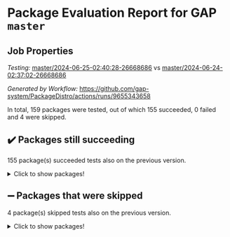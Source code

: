 # Package Evaluation Report for GAP `master`

## Job Properties

*Testing:* [master/2024-06-25-02:40:28-26668686](https://github.com/gap-system/PackageDistro/blob/data/reports/master/2024-06-25-02:40:28-26668686) vs [master/2024-06-24-02:37:02-26668686](https://github.com/gap-system/PackageDistro/blob/data/reports/master/2024-06-24-02:37:02-26668686)

*Generated by Workflow:* https://github.com/gap-system/PackageDistro/actions/runs/9655343658

In total, 159 packages were tested, out of which 155 succeeded, 0 failed and 4 were skipped.

## :heavy_check_mark: Packages still succeeding

155 package(s) succeeded tests also on the previous version.
<details><summary>Click to show packages!</summary>

- 4ti2interface 2023.02-04 [(success)](https://github.com/gap-system/PackageDistro/actions/runs/9655343658/job/26631287266)
- ace 5.6.2 [(success)](https://github.com/gap-system/PackageDistro/actions/runs/9655343658/job/26631287401)
- aclib 1.3.2 [(success)](https://github.com/gap-system/PackageDistro/actions/runs/9655343658/job/26631287571)
- agt 0.3.1 [(success)](https://github.com/gap-system/PackageDistro/actions/runs/9655343658/job/26631287699)
- alnuth 3.2.1 [(success)](https://github.com/gap-system/PackageDistro/actions/runs/9655343658/job/26631287830)
- anupq 3.3.0 [(success)](https://github.com/gap-system/PackageDistro/actions/runs/9655343658/job/26631287951)
- atlasrep 2.1.8 [(success)](https://github.com/gap-system/PackageDistro/actions/runs/9655343658/job/26631288081)
- autodoc 2023.06.19 [(success)](https://github.com/gap-system/PackageDistro/actions/runs/9655343658/job/26631288216)
- automata 1.15 [(success)](https://github.com/gap-system/PackageDistro/actions/runs/9655343658/job/26631288347)
- automgrp 1.3.2 [(success)](https://github.com/gap-system/PackageDistro/actions/runs/9655343658/job/26631290311)
- autpgrp 1.11 [(success)](https://github.com/gap-system/PackageDistro/actions/runs/9655343658/job/26631290643)
- cap 2024.06-02 [(success)](https://github.com/gap-system/PackageDistro/actions/runs/9655343658/job/26631290924)
- caratinterface 2.3.6 [(success)](https://github.com/gap-system/PackageDistro/actions/runs/9655343658/job/26631292583)
- cddinterface 2022.11.01 [(success)](https://github.com/gap-system/PackageDistro/actions/runs/9655343658/job/26631293179)
- circle 1.6.6 [(success)](https://github.com/gap-system/PackageDistro/actions/runs/9655343658/job/26631293369)
- classicpres 1.22 [(success)](https://github.com/gap-system/PackageDistro/actions/runs/9655343658/job/26631293576)
- cohomolo 1.6.11 [(success)](https://github.com/gap-system/PackageDistro/actions/runs/9655343658/job/26631293894)
- congruence 1.2.6 [(success)](https://github.com/gap-system/PackageDistro/actions/runs/9655343658/job/26631294171)
- corelg 1.56 [(success)](https://github.com/gap-system/PackageDistro/actions/runs/9655343658/job/26631294390)
- crime 1.6 [(success)](https://github.com/gap-system/PackageDistro/actions/runs/9655343658/job/26631294550)
- crisp 1.4.6 [(success)](https://github.com/gap-system/PackageDistro/actions/runs/9655343658/job/26631294747)
- crypting 0.10.4 [(success)](https://github.com/gap-system/PackageDistro/actions/runs/9655343658/job/26631294919)
- cryst 4.1.27 [(success)](https://github.com/gap-system/PackageDistro/actions/runs/9655343658/job/26631295103)
- crystcat 1.1.10 [(success)](https://github.com/gap-system/PackageDistro/actions/runs/9655343658/job/26631295279)
- ctbllib 1.3.9 [(success)](https://github.com/gap-system/PackageDistro/actions/runs/9655343658/job/26631295475)
- cubefree 1.19 [(success)](https://github.com/gap-system/PackageDistro/actions/runs/9655343658/job/26631295636)
- curlinterface 2.3.2 [(success)](https://github.com/gap-system/PackageDistro/actions/runs/9655343658/job/26631295821)
- cvec 2.8.1 [(success)](https://github.com/gap-system/PackageDistro/actions/runs/9655343658/job/26631295989)
- datastructures 0.3.0 [(success)](https://github.com/gap-system/PackageDistro/actions/runs/9655343658/job/26631296165)
- deepthought 1.0.6 [(success)](https://github.com/gap-system/PackageDistro/actions/runs/9655343658/job/26631296317)
- design 1.8 [(success)](https://github.com/gap-system/PackageDistro/actions/runs/9655343658/job/26631296502)
- difsets 2.3.1 [(success)](https://github.com/gap-system/PackageDistro/actions/runs/9655343658/job/26631296675)
- digraphs 1.7.1 [(success)](https://github.com/gap-system/PackageDistro/actions/runs/9655343658/job/26631296857)
- edim 1.3.8 [(success)](https://github.com/gap-system/PackageDistro/actions/runs/9655343658/job/26631297023)
- example 4.3.4 [(success)](https://github.com/gap-system/PackageDistro/actions/runs/9655343658/job/26631297214)
- examplesforhomalg 2023.10-01 [(success)](https://github.com/gap-system/PackageDistro/actions/runs/9655343658/job/26631297415)
- factint 1.6.3 [(success)](https://github.com/gap-system/PackageDistro/actions/runs/9655343658/job/26631297583)
- ferret 1.0.11 [(success)](https://github.com/gap-system/PackageDistro/actions/runs/9655343658/job/26631297771)
- fga 1.5.0 [(success)](https://github.com/gap-system/PackageDistro/actions/runs/9655343658/job/26631297945)
- fining 1.5.6 [(success)](https://github.com/gap-system/PackageDistro/actions/runs/9655343658/job/26631298117)
- float 1.0.4 [(success)](https://github.com/gap-system/PackageDistro/actions/runs/9655343658/job/26631298258)
- format 1.4.4 [(success)](https://github.com/gap-system/PackageDistro/actions/runs/9655343658/job/26631298397)
- forms 1.2.11 [(success)](https://github.com/gap-system/PackageDistro/actions/runs/9655343658/job/26631298588)
- fplsa 1.2.6 [(success)](https://github.com/gap-system/PackageDistro/actions/runs/9655343658/job/26631298736)
- fr 2.4.13 [(success)](https://github.com/gap-system/PackageDistro/actions/runs/9655343658/job/26631298876)
- francy 2.0.3 [(success)](https://github.com/gap-system/PackageDistro/actions/runs/9655343658/job/26631299034)
- fwtree 1.3 [(success)](https://github.com/gap-system/PackageDistro/actions/runs/9655343658/job/26631299186)
- gapdoc 1.6.7 [(success)](https://github.com/gap-system/PackageDistro/actions/runs/9655343658/job/26631299303)
- gauss 2023.02-04 [(success)](https://github.com/gap-system/PackageDistro/actions/runs/9655343658/job/26631299425)
- gaussforhomalg 2023.11-01 [(success)](https://github.com/gap-system/PackageDistro/actions/runs/9655343658/job/26631299559)
- gbnp 1.0.5 [(success)](https://github.com/gap-system/PackageDistro/actions/runs/9655343658/job/26631299677)
- generalizedmorphismsforcap 2024.04-01 [(success)](https://github.com/gap-system/PackageDistro/actions/runs/9655343658/job/26631299804)
- genss 1.6.8 [(success)](https://github.com/gap-system/PackageDistro/actions/runs/9655343658/job/26631299941)
- gradedmodules 2024.01-01 [(success)](https://github.com/gap-system/PackageDistro/actions/runs/9655343658/job/26631300085)
- gradedringforhomalg 2023.08-01 [(success)](https://github.com/gap-system/PackageDistro/actions/runs/9655343658/job/26631300187)
- grape 4.9.0 [(success)](https://github.com/gap-system/PackageDistro/actions/runs/9655343658/job/26631300304)
- groupoids 1.74 [(success)](https://github.com/gap-system/PackageDistro/actions/runs/9655343658/job/26631300433)
- grpconst 2.6.5 [(success)](https://github.com/gap-system/PackageDistro/actions/runs/9655343658/job/26631300540)
- guarana 0.96.3 [(success)](https://github.com/gap-system/PackageDistro/actions/runs/9655343658/job/26631300690)
- guava 3.19 [(success)](https://github.com/gap-system/PackageDistro/actions/runs/9655343658/job/26631300834)
- hap 1.62 [(success)](https://github.com/gap-system/PackageDistro/actions/runs/9655343658/job/26631300943)
- hapcryst 0.1.15 [(success)](https://github.com/gap-system/PackageDistro/actions/runs/9655343658/job/26631301078)
- hecke 1.5.3 [(success)](https://github.com/gap-system/PackageDistro/actions/runs/9655343658/job/26631301187)
- help 4.0 [(success)](https://github.com/gap-system/PackageDistro/actions/runs/9655343658/job/26631301295)
- homalg 2024.01-01 [(success)](https://github.com/gap-system/PackageDistro/actions/runs/9655343658/job/26631301420)
- homalgtocas 2023.11-01 [(success)](https://github.com/gap-system/PackageDistro/actions/runs/9655343658/job/26631301551)
- idrel 2.47 [(success)](https://github.com/gap-system/PackageDistro/actions/runs/9655343658/job/26631301677)
- images 1.3.2 [(success)](https://github.com/gap-system/PackageDistro/actions/runs/9655343658/job/26631301778)
- intpic 0.3.0 [(success)](https://github.com/gap-system/PackageDistro/actions/runs/9655343658/job/26631301868)
- io 4.8.2 [(success)](https://github.com/gap-system/PackageDistro/actions/runs/9655343658/job/26631301985)
- io_forhomalg 2023.02-04 [(success)](https://github.com/gap-system/PackageDistro/actions/runs/9655343658/job/26631302115)
- irredsol 1.4.4 [(success)](https://github.com/gap-system/PackageDistro/actions/runs/9655343658/job/26631302215)
- json 2.2.1 [(success)](https://github.com/gap-system/PackageDistro/actions/runs/9655343658/job/26631302337)
- jupyterkernel 1.5.0 [(success)](https://github.com/gap-system/PackageDistro/actions/runs/9655343658/job/26631302452)
- jupyterviz 1.5.6 [(success)](https://github.com/gap-system/PackageDistro/actions/runs/9655343658/job/26631302602)
- kan 1.37 [(success)](https://github.com/gap-system/PackageDistro/actions/runs/9655343658/job/26631302730)
- kbmag 1.5.11 [(success)](https://github.com/gap-system/PackageDistro/actions/runs/9655343658/job/26631302857)
- laguna 3.9.6 [(success)](https://github.com/gap-system/PackageDistro/actions/runs/9655343658/job/26631303007)
- liealgdb 2.2.1 [(success)](https://github.com/gap-system/PackageDistro/actions/runs/9655343658/job/26631303154)
- liepring 2.9.1 [(success)](https://github.com/gap-system/PackageDistro/actions/runs/9655343658/job/26631303261)
- liering 2.4.2 [(success)](https://github.com/gap-system/PackageDistro/actions/runs/9655343658/job/26631303405)
- linearalgebraforcap 2024.06-02 [(success)](https://github.com/gap-system/PackageDistro/actions/runs/9655343658/job/26631303546)
- lins 0.9 [(success)](https://github.com/gap-system/PackageDistro/actions/runs/9655343658/job/26631303683)
- localizeringforhomalg 2023.10-01 [(success)](https://github.com/gap-system/PackageDistro/actions/runs/9655343658/job/26631303812)
- loops 3.4.3 [(success)](https://github.com/gap-system/PackageDistro/actions/runs/9655343658/job/26631303915)
- lpres 1.0.3 [(success)](https://github.com/gap-system/PackageDistro/actions/runs/9655343658/job/26631304068)
- majoranaalgebras 1.5.1 [(success)](https://github.com/gap-system/PackageDistro/actions/runs/9655343658/job/26631304202)
- mapclass 1.4.6 [(success)](https://github.com/gap-system/PackageDistro/actions/runs/9655343658/job/26631304337)
- matgrp 0.70 [(success)](https://github.com/gap-system/PackageDistro/actions/runs/9655343658/job/26631304473)
- matricesforhomalg 2024.02-01 [(success)](https://github.com/gap-system/PackageDistro/actions/runs/9655343658/job/26631304591)
- modisom 2.5.4 [(success)](https://github.com/gap-system/PackageDistro/actions/runs/9655343658/job/26631304732)
- modulepresentationsforcap 2024.04-01 [(success)](https://github.com/gap-system/PackageDistro/actions/runs/9655343658/job/26631304872)
- modules 2024.01-01 [(success)](https://github.com/gap-system/PackageDistro/actions/runs/9655343658/job/26631305024)
- monoidalcategories 2024.06-01 [(success)](https://github.com/gap-system/PackageDistro/actions/runs/9655343658/job/26631305172)
- nconvex 2022.09-01 [(success)](https://github.com/gap-system/PackageDistro/actions/runs/9655343658/job/26631305312)
- nilmat 1.4.2 [(success)](https://github.com/gap-system/PackageDistro/actions/runs/9655343658/job/26631305458)
- nock 1.5 [(success)](https://github.com/gap-system/PackageDistro/actions/runs/9655343658/job/26631305625)
- normalizinterface 1.3.6 [(success)](https://github.com/gap-system/PackageDistro/actions/runs/9655343658/job/26631305761)
- nq 2.5.11 [(success)](https://github.com/gap-system/PackageDistro/actions/runs/9655343658/job/26631305889)
- numericalsgps 1.3.1 [(success)](https://github.com/gap-system/PackageDistro/actions/runs/9655343658/job/26631306067)
- openmath 11.5.3 [(success)](https://github.com/gap-system/PackageDistro/actions/runs/9655343658/job/26631306251)
- orb 4.9.0 [(success)](https://github.com/gap-system/PackageDistro/actions/runs/9655343658/job/26631306392)
- packagemanager 1.4.3 [(success)](https://github.com/gap-system/PackageDistro/actions/runs/9655343658/job/26631306555)
- patternclass 2.4.3 [(success)](https://github.com/gap-system/PackageDistro/actions/runs/9655343658/job/26631306701)
- permut 2.0.5 [(success)](https://github.com/gap-system/PackageDistro/actions/runs/9655343658/job/26631306830)
- polenta 1.3.10 [(success)](https://github.com/gap-system/PackageDistro/actions/runs/9655343658/job/26631306988)
- polymaking 0.8.7 [(success)](https://github.com/gap-system/PackageDistro/actions/runs/9655343658/job/26631307133)
- primgrp 3.4.4 [(success)](https://github.com/gap-system/PackageDistro/actions/runs/9655343658/job/26631307286)
- profiling 2.5.4 [(success)](https://github.com/gap-system/PackageDistro/actions/runs/9655343658/job/26631307448)
- qdistrnd 0.9.4 [(success)](https://github.com/gap-system/PackageDistro/actions/runs/9655343658/job/26631307636)
- qpa 1.35 [(success)](https://github.com/gap-system/PackageDistro/actions/runs/9655343658/job/26631307780)
- quagroup 1.8.4 [(success)](https://github.com/gap-system/PackageDistro/actions/runs/9655343658/job/26631307944)
- radiroot 2.9 [(success)](https://github.com/gap-system/PackageDistro/actions/runs/9655343658/job/26631308098)
- rcwa 4.7.1 [(success)](https://github.com/gap-system/PackageDistro/actions/runs/9655343658/job/26631308253)
- rds 1.8 [(success)](https://github.com/gap-system/PackageDistro/actions/runs/9655343658/job/26631308425)
- recog 1.4.2 [(success)](https://github.com/gap-system/PackageDistro/actions/runs/9655343658/job/26631308561)
- repndecomp 1.3.0 [(success)](https://github.com/gap-system/PackageDistro/actions/runs/9655343658/job/26631308700)
- repsn 3.1.2 [(success)](https://github.com/gap-system/PackageDistro/actions/runs/9655343658/job/26631308829)
- resclasses 4.7.3 [(success)](https://github.com/gap-system/PackageDistro/actions/runs/9655343658/job/26631308975)
- ringsforhomalg 2024.06-01 [(success)](https://github.com/gap-system/PackageDistro/actions/runs/9655343658/job/26631309138)
- sco 2023.08-01 [(success)](https://github.com/gap-system/PackageDistro/actions/runs/9655343658/job/26631309298)
- scscp 2.4.2 [(success)](https://github.com/gap-system/PackageDistro/actions/runs/9655343658/job/26631309490)
- semigroups 5.3.7 [(success)](https://github.com/gap-system/PackageDistro/actions/runs/9655343658/job/26631309638)
- sglppow 2.4 [(success)](https://github.com/gap-system/PackageDistro/actions/runs/9655343658/job/26631309824)
- sgpviz 0.999.5 [(success)](https://github.com/gap-system/PackageDistro/actions/runs/9655343658/job/26631309992)
- simpcomp 2.1.14 [(success)](https://github.com/gap-system/PackageDistro/actions/runs/9655343658/job/26631310157)
- singular 2024.06.03 [(success)](https://github.com/gap-system/PackageDistro/actions/runs/9655343658/job/26631310302)
- sl2reps 1.1 [(success)](https://github.com/gap-system/PackageDistro/actions/runs/9655343658/job/26631310498)
- sla 1.5.3 [(success)](https://github.com/gap-system/PackageDistro/actions/runs/9655343658/job/26631310658)
- smallgrp 1.5.3 [(success)](https://github.com/gap-system/PackageDistro/actions/runs/9655343658/job/26631310836)
- smallsemi 0.7.0 [(success)](https://github.com/gap-system/PackageDistro/actions/runs/9655343658/job/26631311001)
- sonata 2.9.6 [(success)](https://github.com/gap-system/PackageDistro/actions/runs/9655343658/job/26631311166)
- sophus 1.27 [(success)](https://github.com/gap-system/PackageDistro/actions/runs/9655343658/job/26631311346)
- sotgrps 1.2 [(success)](https://github.com/gap-system/PackageDistro/actions/runs/9655343658/job/26631311499)
- spinsym 1.5.2 [(success)](https://github.com/gap-system/PackageDistro/actions/runs/9655343658/job/26631311701)
- standardff 1.0 [(success)](https://github.com/gap-system/PackageDistro/actions/runs/9655343658/job/26631311868)
- symbcompcc 1.3.2 [(success)](https://github.com/gap-system/PackageDistro/actions/runs/9655343658/job/26631312014)
- thelma 1.3 [(success)](https://github.com/gap-system/PackageDistro/actions/runs/9655343658/job/26631312145)
- tomlib 1.2.11 [(success)](https://github.com/gap-system/PackageDistro/actions/runs/9655343658/job/26631312279)
- toolsforhomalg 2023.11-01 [(success)](https://github.com/gap-system/PackageDistro/actions/runs/9655343658/job/26631312458)
- toric 1.9.5 [(success)](https://github.com/gap-system/PackageDistro/actions/runs/9655343658/job/26631312625)
- toricvarieties 2022.07.13 [(success)](https://github.com/gap-system/PackageDistro/actions/runs/9655343658/job/26631312794)
- transgrp 3.6.5 [(success)](https://github.com/gap-system/PackageDistro/actions/runs/9655343658/job/26631312959)
- typeset 1.2.2 [(success)](https://github.com/gap-system/PackageDistro/actions/runs/9655343658/job/26631313096)
- ugaly 4.1.3 [(success)](https://github.com/gap-system/PackageDistro/actions/runs/9655343658/job/26631313235)
- unipot 1.5 [(success)](https://github.com/gap-system/PackageDistro/actions/runs/9655343658/job/26631313352)
- unitlib 4.2.0 [(success)](https://github.com/gap-system/PackageDistro/actions/runs/9655343658/job/26631313488)
- utils 0.85 [(success)](https://github.com/gap-system/PackageDistro/actions/runs/9655343658/job/26631313639)
- uuid 0.7 [(success)](https://github.com/gap-system/PackageDistro/actions/runs/9655343658/job/26631313767)
- walrus 0.9991 [(success)](https://github.com/gap-system/PackageDistro/actions/runs/9655343658/job/26631313907)
- wedderga 4.10.5 [(success)](https://github.com/gap-system/PackageDistro/actions/runs/9655343658/job/26631314230)
- xmod 2.92 [(success)](https://github.com/gap-system/PackageDistro/actions/runs/9655343658/job/26631314405)
- xmodalg 1.23 [(success)](https://github.com/gap-system/PackageDistro/actions/runs/9655343658/job/26631314530)
- yangbaxter 0.10.5 [(success)](https://github.com/gap-system/PackageDistro/actions/runs/9655343658/job/26631314669)
- zeromqinterface 0.14 [(success)](https://github.com/gap-system/PackageDistro/actions/runs/9655343658/job/26631314791)
</details>

## :heavy_minus_sign: Packages that were skipped

4 package(s) skipped tests also on the previous version.
<details><summary>Click to show packages!</summary>

- browse 1.8.21 [(skipped)](https://github.com/gap-system/PackageDistro/actions/runs/9655343658/job/26631078551)
- itc 1.5.1 [(skipped)](https://github.com/gap-system/PackageDistro/actions/runs/9655343658/job/26631078551)
- polycyclic 2.16 [(skipped)](https://github.com/gap-system/PackageDistro/actions/runs/9655343658/job/26631078551)
- xgap 4.32 [(skipped)](https://github.com/gap-system/PackageDistro/actions/runs/9655343658/job/26631078551)
</details>

